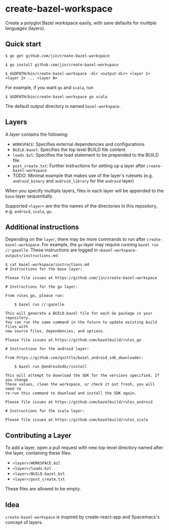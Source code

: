 # create-bazel-workspace

Create a polyglot Bazel workspace easily, with sane defaults for multiple languages (layers).

## Quick start

```
$ go get github.com/jin/create-bazel-workspace

$ go install github.com/jin/create-bazel-workspace

$ $GOPATH/bin/create-bazel-workspace -dir <output-dir> <layer 1> <layer 2> ... <layer N>
```

For example, if you want `go` and `scala`, run 

```
$ $GOPATH/bin/create-bazel-workspace go scala
```

The default output directory is named `bazel-workspace`. 

## Layers

A *layer* contains the following:

- `WORKSPACE`: Specifies external dependencies and configurations
- `BUILD.bazel`: Specifies the top level BUILD file content
- `loads.bzl`: Specifies the load statement to be prepended to the BUILD file
- `post_create.txt`: Further instructions for setting up a layer after `create-bazel-workspace`
- TODO: Minimal example that makes use of the layer's rulesets (e.g. `android_binary`
  and `android_library` for the `android` layer)

When you specify multiple layers, files in each layer will be appended to the
`base` layer sequentially. 

Supported `<layer>` are the the names of the directories in this repository, e.g.
`android`, `scala`, `go`.

## Additional instructions

Depending on the `layer`, there may be more commands to run after
`create-bazel-workspace`. For example, the `go` layer may require running `bazel
run //:gazelle`. These instructions are logged in
`<bazel-workspace-output>/instructions.md`:

```
$ cat bazel-workspace/instructions.md
# Instructions for the base layer:

Please file issues at https://github.com/jin/create-bazel-workspace

# Instructions for the go layer:

From rules_go, please run:

    $ bazel run //:gazelle

This will generate a BUILD.bazel file for each Go package in your repository. 
You can run the same command in the future to update existing build files with 
new source files, dependencies, and options.

Please file issues at https://github.com/bazelbuild/rules_go

# Instructions for the android layer:

From https://github.com/quittle/bazel_android_sdk_downloader:

    $ bazel run @androidsdk//install

This will attempt to download the SDK for the versions specified. If you change
these values, clean the workspace, or check it out fresh, you will need to
re-run this command to download and install the SDK again.

Please file issues at https://github.com/bazelbuild/rules_android

# Instructions for the scala layer:

Please file issues at https://github.com/bazelbuild/rules_scala
```

## Contributing a Layer

To add a layer, open a pull request with new top-level directory named after the layer, containing these files:

- `<layer>/WORKSPACE.bzl`
- `<layer>/loads.bzl`
- `<layer>/BUILD.bazel.bzl`
- `<layer>/post_create.txt`

These files are allowed to be empty.

## Idea

`create-bazel-workspace` is inspired by create-react-app and Spacemacs's concept of layers.
